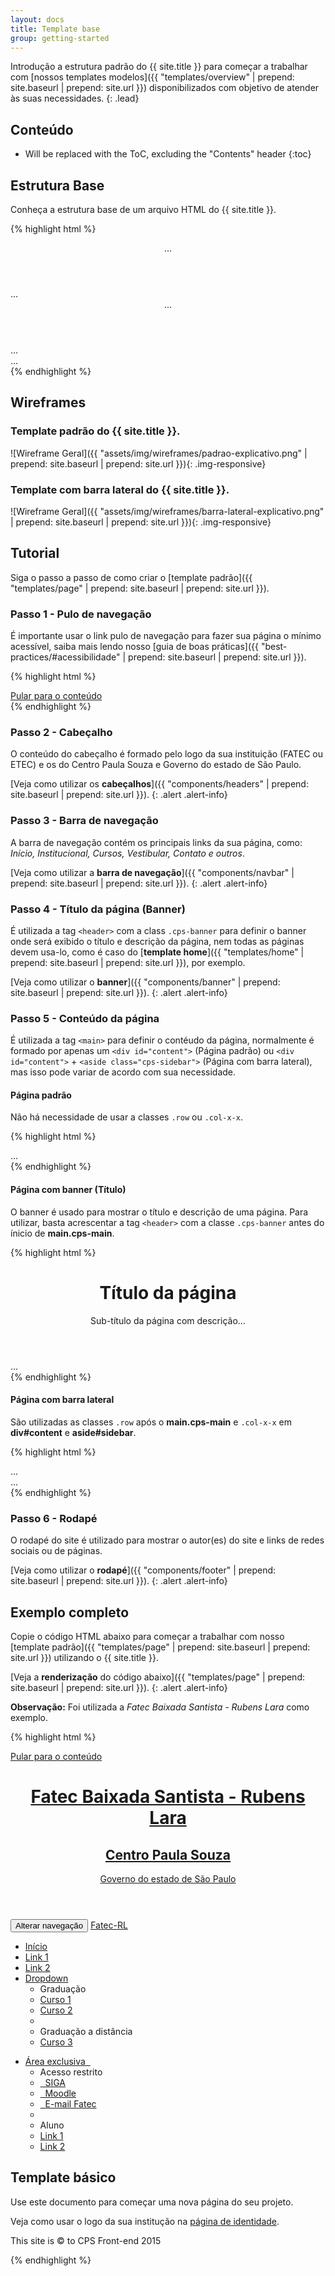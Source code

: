```yaml
---
layout: docs
title: Template base
group: getting-started
---
```


Introdução a estrutura padrão do {{ site.title }} para começar a trabalhar com [nossos templates modelos]({{ "templates/overview" | prepend: site.baseurl | prepend: site.url }}) disponibilizados com objetivo de atender às suas necessidades.
{: .lead}

## Conteúdo

* Will be replaced with the ToC, excluding the "Contents" header
{:toc}

## Estrutura Base

Conheça a estrutura base de um arquivo HTML do {{ site.title }}.

{% highlight html %}
<!DOCTYPE html>
<html lang="pt-br">
<head>
  <meta charset="utf-8">
  <meta name="viewport" content="width=device-width, initial-scale=1">
  <title>Template Padrão - {{ site.title }}</title>
  <!-- {{ site.title }} CSS -->
  <link rel="stylesheet" href="{{ site.cdn.css }}">
</head>
<body>
  <!-- Cabeçalho -->
  <header class="cps-header">
    ...
  </header>
  <!-- Barra de navegação -->
  <nav class="cps-navbar">
    ...
  </nav>
  <!-- Título da página (Banner) -->
  <header class="cps-banner">
    ...
  </header>
  <!-- Conteúdo da página -->
  <main class="cps-main">
    <div id="content" tabindex="-1">
      ...
    </div>
  </main>
  <!-- Rodapé -->
  <footer class="cps-footer">
    ...
  </footer>
  <!-- jQuery (obrigatório para plugins JavaScript do {{ site.title }}) -->
  <script src="{{ site.cdn.jquery }}"></script>
  <!-- {{ site.title }} JavaScript -->
  <script src="{{ site.cdn.js }}"></script>
</body>
</html>
{% endhighlight %}

## Wireframes

### Template padrão do {{ site.title }}.

![Wireframe Geral]({{ "assets/img/wireframes/padrao-explicativo.png" | prepend: site.baseurl | prepend: site.url }}){: .img-responsive}

### Template com barra lateral do {{ site.title }}.

![Wireframe Geral]({{ "assets/img/wireframes/barra-lateral-explicativo.png" | prepend: site.baseurl | prepend: site.url }}){: .img-responsive}

## Tutorial

Siga o passo a passo de como criar o [template padrão]({{ "templates/page" | prepend: site.baseurl | prepend: site.url }}).

### Passo 1 - Pulo de navegação

É importante usar o link pulo de navegação para fazer sua página o mínimo acessível, saiba mais lendo nosso [guia de boas práticas]({{ "best-practices/#acessibilidade" | prepend: site.baseurl | prepend: site.url }}).

{% highlight html %}
<a id="skippy" class="sr-only sr-only-focusable" href="#content">
  <div class="container">
    <span class="skiplink-text">Pular para o conteúdo</span>
  </div>
</a>
{% endhighlight %}

### Passo 2 - Cabeçalho

O conteúdo do cabeçalho é formado pelo logo da sua instituição (FATEC ou ETEC) e os do Centro Paula Souza e Governo do estado de São Paulo. 

[Veja como utilizar os **cabeçalhos**]({{ "components/headers" | prepend: site.baseurl | prepend: site.url }}).
{: .alert .alert-info}

### Passo 3 - Barra de navegação

A barra de navegação contém os principais links da sua página, como: *Início, Institucional, Cursos, Vestibular, Contato e outros*. 

[Veja como utilizar a **barra de navegação**]({{ "components/navbar" | prepend: site.baseurl | prepend: site.url }}).
{: .alert .alert-info}

### Passo 4 - Título da página (Banner)

É utilizada a tag `<header>` com a class `.cps-banner` para definir o banner onde será exibido o título e descrição da página, nem todas as páginas devem usa-lo, como é caso do [**template home**]({{ "templates/home" | prepend: site.baseurl | prepend: site.url }}), por exemplo.

[Veja como utilizar o **banner**]({{ "components/banner" | prepend: site.baseurl | prepend: site.url }}).
{: .alert .alert-info}

### Passo 5 - Conteúdo da página

É utilizada a tag `<main>` para definir o contéudo da página, normalmente é formado por apenas um `<div id="content">` (Página padrão) ou `<div id="content">` + `<aside class="cps-sidebar">` (Página com barra lateral), mas isso pode variar de acordo com sua necessidade.

#### Página padrão

Não há necessidade de usar a classes `.row` ou `.col-x-x`.

{% highlight html %}
<main class="cps-main">
  <div id="content" tabindex="-1">
    ...
  </div>
</main>
{% endhighlight %}

#### Página com banner (Título)

O banner é usado para mostrar o título e descrição de uma página. Para utilizar, basta acrescentar a tag `<header>` com a classe `.cps-banner` antes do ínicio de **main.cps-main**.

{% highlight html %}
<header class="cps-banner">
  <h1>Título da página</h1>
  <p class="lead">Sub-título da página com descrição...</p>
</header>

<main class="cps-main">
  ...
</main>
{% endhighlight %}

#### Página com barra lateral

São utilizadas as classes `.row` após o **main.cps-main** e `.col-x-x` em **div#content** e **aside#sidebar**.

{% highlight html %}
<main class="cps-main">
  <div class="row">
    <div id="content" class="col-md-9" tabindex="-1">
      ...
    </div>
    <aside id="sidebar" class="col-md-3">
      ...
    </aside>
  </div>
</main>
{% endhighlight %}

### Passo 6 - Rodapé

O rodapé do site é utilizado para mostrar o autor(es) do site e links de redes sociais ou de páginas.

[Veja como utilizar o **rodapé**]({{ "components/footer" | prepend: site.baseurl | prepend: site.url }}).
{: .alert .alert-info}

## Exemplo completo

Copie o código HTML abaixo para começar a trabalhar com nosso [template padrão]({{ "templates/page" | prepend: site.baseurl | prepend: site.url }}) utilizando o {{ site.title }}.

[Veja a **renderização** do código abaixo]({{ "templates/page" | prepend: site.baseurl | prepend: site.url }}).
{: .alert .alert-info}

**Observação:** Foi utilizada a *Fatec Baixada Santista - Rubens Lara* como exemplo.

{% highlight html %}
<!DOCTYPE html>
<html lang="pt-br">
  <head>
    <meta charset="utf-8">
    <meta name="viewport" content="width=device-width, initial-scale=1">
    <title>Template padrão - {{ site.title }}</title>
    <!-- {{ site.title }} CSS -->
    <link rel="stylesheet" href="{{ site.cdn.css }}">
    <!-- Seu CSS customizado -->
    <link rel="stylesheet" href="assets/css/style.css">    
  </head>
  <body>
    <a id="skippy" class="sr-only sr-only-focusable" href="#content">
      <div class="container">
        <span class="skiplink-text">Pular para o conteúdo</span>
      </div>
    </a>
    <header class="cps-header">
      <div class="container">
        <div class="logo-group">
          <div class="logo-group-item">
            <a class="logo logo-fatec" href="#" data-title="Baixada Santista" data-sub-title="Rubens Lara">
              <h1 class="sr-only">Fatec Baixada Santista - Rubens Lara</h1>
            </a>
          </div>
          <div class="logo-group-item">
            <a class="logo logo-cps" href="http://www.cps.sp.gov.br" title="Portal do Centro Paula Souza" target="_blank">
              <h2 class="sr-only">Centro Paula Souza</h2>
            </a>
          </div>
          <div class="logo-group-item">
            <a class="logo logo-governo-sp" href="http://www.saopaulo.sp.gov.br" title="Portal do Governo do estado de São Paulo" target="_blank">
              <span class="sr-only">Governo do estado de São Paulo</span>
            </a>
          </div>
        </div>
      </div>
    </header>
    <nav class="cps-navbar" data-spy="affix" data-offset-top="140">
      <div class="container">
        <div class="navbar-header">
          <button type="button" class="navbar-toggle collapsed" data-toggle="collapse" data-target="#navbar-collapsed" aria-expanded="false" aria-controls="navbar-collapsed">
          <span class="sr-only">Alterar navegação</span>
          <span class="icon-bar"></span>
          <span class="icon-bar"></span>
          <span class="icon-bar"></span>
          </button>
          <a class="navbar-brand visible-xs" href="#">Fatec-RL</a>
        </div>
        <div id="navbar-collapsed" class="collapse navbar-collapse ">
          <ul class="nav navbar-nav">
            <li class="home"><a href="#">Início</a></li>
            <li><a href="#">Link 1</a></li>
            <li><a href="#">Link 2</a></li>
            <li class="dropdown">
              <a href="#" data-toggle="dropdown" class="dropdown-toggle">Dropdown <b class="caret"></b></a>
              <ul class="dropdown-menu">
                <li role="presentation" class="dropdown-header">Graduação</li>
                <li><a href="#">Curso 1</a></li>
                <li><a href="#">Curso 2</a></li>
                <li role="presentation" class="divider"></li>
                <li role="presentation" class="dropdown-header">Graduação a distância</li>
                <li><a href="#">Curso 3</a></li>
              </ul>
            </li>
          </ul>
          <ul class="nav navbar-nav navbar-right">
            <li class="dropdown">
              <a href="#" data-toggle="dropdown" class="dropdown-toggle">Área exclusiva &nbsp;<i class="fa fa-user fa-fw" aria-hidden="true"></i></a>
              <ul class="dropdown-menu">
                <li role="presentation" class="dropdown-header">Acesso restrito</li>
                <li><a href="#"><i class="fa fa-lock fa-fw" aria-hidden="true"></i>&nbsp; SIGA</a></li>
                <li><a href="#"><i class="fa fa-lock fa-fw" aria-hidden="true"></i>&nbsp; Moodle</a></li>
                <li><a href="#"><i class="fa fa-lock fa-fw" aria-hidden="true"></i>&nbsp; E-mail Fatec</a></li>
                <li role="presentation" class="divider"></li>
                <li role="presentation" class="dropdown-header">Aluno</li>
                <li><a href="#">Link 1</a></li>
                <li><a href="#">Link 2</a></li>
              </ul>
            </li>
          </ul>
        </div>
      </div>
    </nav>
    <main class="cps-main">
    <article id="content" tabindex="-1">
      <h1>Template básico</h1>
      <p class="lead">Use este documento para começar uma nova página do seu projeto.</p>
      <p>Veja como usar o logo da sua institução na <a href="http://localhost:4000/branding/overview/">página de identidade</a>.</p>
    </article>
    </main>
    <footer id="footer" class="cps-footer">
      <p class="text-center">This site is &copy; to CPS Front-end 2015</p>
    </footer>
    <!-- jQuery (obrigatório para plugins JavaScript do {{ site.title }}) -->
    <script src="{{ site.cdn.jquery }}"></script>
    <!-- {{ site.title }} JavaScript -->
    <script src="{{ site.cdn.js }}"></script>    
  </body>
</html>
{% endhighlight %}
